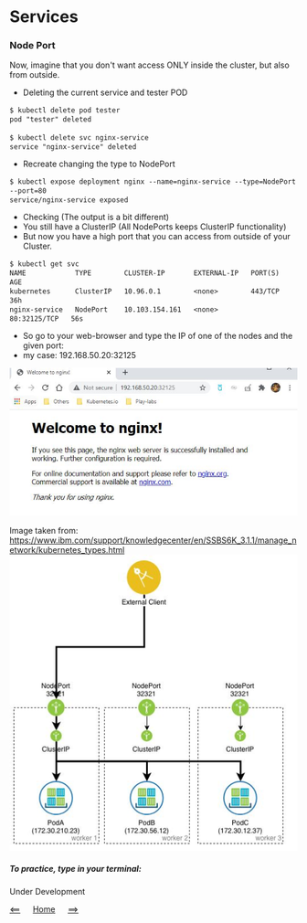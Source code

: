 # Services

### Node Port

Now, imagine that you don't want access ONLY inside the cluster, but also from outside.

- Deleting the current service and tester POD
```
$ kubectl delete pod tester
pod "tester" deleted

$ kubectl delete svc nginx-service
service "nginx-service" deleted
```

- Recreate changing the type to NodePort
```
$ kubectl expose deployment nginx --name=nginx-service --type=NodePort --port=80
service/nginx-service exposed
```

- Checking (The output is a bit different)
 - You still have a ClusterIP (All NodePorts keeps ClusterIP functionality)
 - But now you have a high port that you can access from outside of your Cluster.
```
$ kubectl get svc
NAME            TYPE        CLUSTER-IP       EXTERNAL-IP   PORT(S)        AGE
kubernetes      ClusterIP   10.96.0.1        <none>        443/TCP        36h
nginx-service   NodePort    10.103.154.161   <none>        80:32125/TCP   56s
```

- So go to your web-browser and type the IP of one of the nodes and the given port:
 - my case: 192.168.50.20:32125 

 ![NodePort-Test](images/services-nodePort-test.JPG)
 
 Image taken from: https://www.ibm.com/support/knowledgecenter/en/SSBS6K_3.1.1/manage_network/kubernetes_types.html
 ![NodePort](images/services-nodePort.JPG)
 
##### To practice, type in your terminal:
Under Development

[<==](45.Services-Cluster-IP.md) 
&emsp; 
[Home](../../README.md) 
&emsp; 
[==>](47.Services-Cluster-LoadBalancer.md)